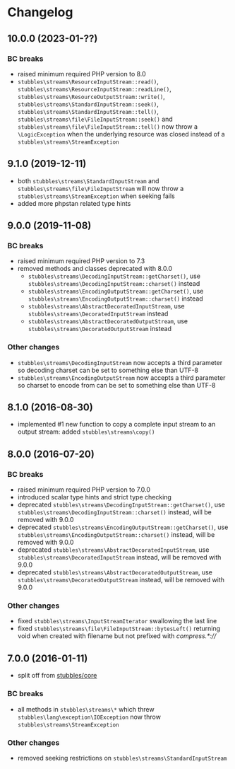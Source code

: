 # Changelog

## 10.0.0 (2023-01-??)

### BC breaks

* raised minimum required PHP version to 8.0
* `stubbles\streams\ResourceInputStream::read()`, `stubbles\streams\ResourceInputStream::readLine()`, `stubbles\streams\ResourceOutputStream::write()`, `stubbles\streams\StandardInputStream::seek()`, `stubbles\streams\StandardInputStream::tell()`, `stubbles\streams\file\FileInputStream::seek()` and `stubbles\streams\file\FileInputStream::tell()` now throw a `\LogicException` when the underlying resource was closed instead of a `stubbles\streams\StreamException`

## 9.1.0 (2019-12-11)

* both `stubbles\streams\StandardInputStream` and `stubbles\streams\file\FileInputStream` will now throw a `stubbles\streams\StreamException` when seeking fails
* added more phpstan related type hints

## 9.0.0 (2019-11-08)

### BC breaks

* raised minimum required PHP version to 7.3
* removed methods and classes deprecated with 8.0.0
  * `stubbles\streams\DecodingInputStream::getCharset()`, use `stubbles\streams\DecodingInputStream::charset()` instead
  * `stubbles\streams\EncodingOutputStream::getCharset()`, use `stubbles\streams\EncodingOutputStream::charset()` instead
  * `stubbles\streams\AbstractDecoratedInputStream`, use `stubbles\streams\DecoratedInputStream` instead
  * `stubbles\streams\AbstractDecoratedOutputStream`, use `stubbles\streams\DecoratedOutputStream` instead

### Other changes

* `stubbles\streams\DecodingInputStream` now accepts a third parameter so decoding charset can be set to something else than UTF-8
* `stubbles\streams\EncodingOutputStream` now accepts a third parameter so charset to encode from can be set to something else than UTF-8

## 8.1.0 (2016-08-30)

* implemented #1 new function to copy a complete input stream to an output stream: added `stubbles\streams\copy()`

## 8.0.0 (2016-07-20)

### BC breaks

* raised minimum required PHP version to 7.0.0
* introduced scalar type hints and strict type checking
* deprecated `stubbles\streams\DecodingInputStream::getCharset()`, use `stubbles\streams\DecodingInputStream::charset()` instead, will be removed with 9.0.0
* deprecated `stubbles\streams\EncodingOutputStream::getCharset()`, use `stubbles\streams\EncodingOutputStream::charset()` instead, will be removed with 9.0.0
* deprecated `stubbles\streams\AbstractDecoratedInputStream`, use `stubbles\streams\DecoratedInputStream` instead, will be removed with 9.0.0
* deprecated `stubbles\streams\AbstractDecoratedOutputStream`, use `stubbles\streams\DecoratedOutputStream` instead, will be removed with 9.0.0

### Other changes

* fixed `stubbles\streams\InputStreamIterator` swallowing the last line
* fixed `stubbles\streams\file\FileInputStream::bytesLeft()` returning void when created with filename but not prefixed with _compress.*://_

## 7.0.0 (2016-01-11)

* split off from [stubbles/core](https://github.com/stubbles/stubbles-core)

### BC breaks

* all methods in `stubbles\streams\*` which threw `stubbles\lang\exception\IOException` now throw `stubbles\streams\StreamException`

### Other changes

* removed seeking restrictions on `stubbles\streams\StandardInputStream`
